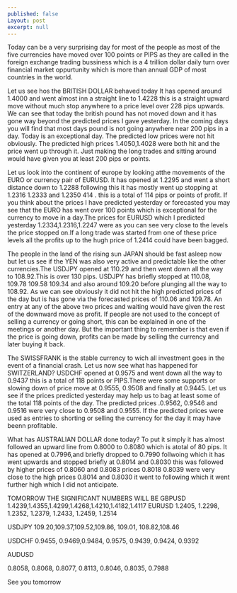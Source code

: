 ```yaml
---
published: false
Layout: post
excerpt: null
---
```

Today can be a very surprising day for most of the people as most of the five currencies have moved over 100 points or PIPS as they are 
called in the foreign exchange trading bussiness which is a 4 trillion dollar daily turn over financial market oppurtunity which is more than annual 
GDP of most countries in the world.

Let us see hos the BRITISH DOLLAR behaved today It has opened around 1.4000 and went almost inn a straight line to 1.4228 this is a 
straight upward move without much stop anywhere to a price level over 228 pips upwards. We can see that today the british pound has 
not moved down and it has gone way beyond the predicted prices I gave yesterday. In the coming days you will find that most days
 pound is not going anywhere near 200 pips in a day. Today is an exceptional day.
The predicted low prices were not hit obviously. The predicted high prices 1.4050,1.4028 were both hit and the price went up through it.
Just making the long trades and sitting around would have given you at least 200 pips or points.

Let us look into the continent of europe by looking atthe movements of the EURO or currency pair of EURUSD. It has opened at 1.2295 and went 
a short distance down to 1.2288 following this it has mostly went up stopping at 1.2316 1.2333 and 1.2350   414 . this is a total of 
114 pips or points of profit.
If you think about the prices I have predicted yesterday or forecasted you may see that the EURO has went over 100 points 
which is exceptional for the currency to move in a day.The prices for EURUSD which I predicted yesterday 1.2334,1.2316,1.2247 were 
as you can see very close to the levels the price stopped on.If a long trade was started from one of these price levels 
all the profits up to the hugh price of 1.2414 could have been bagged.

The people in the land of the rising sun JAPAN should be fast asleep now but let us see if the YEN was also very 
active and predictable like the other currencies.The USDJPY opened at 110.29 and then went down all the way to 108.92.This is over 130 pips.
USDJPY has briefly stopped at 110.08, 109.78 109.58 109.34 and also around 109.20 before plunging all the way to 108.92.
As we can see obviously it did not hit the high predicted prices of the day but is has gone via the forecasted prices of 110.06 and 109.78.
An entry at any of the above two prices and waiting would have given the rest of the downward move as profit. 
If people are not used to the concept of selling a currency or going short, this can be explained in one of the meetings or another day.
But the important thing to remember is that even if the price is going down, profits can be made by selling the currency and later buying it back.

The SWISSFRANK is the stable currency to wich all investment goes in the event of a financial crash.
 Let us now see what has happened for SWITZERLAND? 
USDCHF opened at 0.9575 and went down all the way to 0.9437 this is a total of 118 points or PIPS.There were some supports or slowing down of 
price move at 0.9555, 0.9508 and finally at 0.9445. Let us see if the prices predicted yesterday may help us to bag
 at least some of the total 118 points of the day. The predicted prices .0.9562, 0.9546 and 0.9516 were very close to 0.9508 and 0.9555.
If the predicted prices were used as entries to shorting or selling the currency for the day it may have beenn profitable.

What has AUSTRALIAN DOLLAR done today? To put it simply it has almost followed an upward line from 0.8000 to 0.8080 which is atotal of 80 pips.
 It has opened at 0.7996,and briefly dropped to 0.7990 follwoing which it has went upwards and stopped briefly at 0.8014 and 0.8030 
this was followed by higher prices of 0.8060 and 0.8083
 prices 0.8018 0.8039 were very close to the high prices 0.8014 and 0.8030 it went to following which it went further high which I did not anticipate.

TOMORROW THE SIGNIFICANT NUMBERS WILL BE
GBPUSD
1.4239,1.4355,1.4299,1.4268,1.4210,1.4182,1.4117
EURUSD
1.2405, 1.2298, 1.2352, 1.2379, 1.2433, 1.2459, 1.2514

USDJPY
109.20,109.37,109.52,109.86, 109.01, 108.82,108.46

USDCHF
0.9455, 0.9469,0.9484, 0.9575, 0.9439, 0.9424, 0.9392

AUDUSD

0.8058, 0.8068, 0.8077, 0.8113, 0.8046, 0.8035, 0.7988

See you tomorrow 
